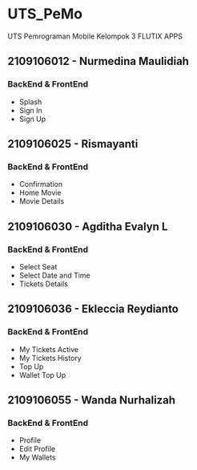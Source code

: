 # UTS_PeMo
UTS Pemrograman Mobile Kelompok 3 
FLUTIX APPS

## 2109106012 - Nurmedina Maulidiah
### BackEnd & FrontEnd
- Splash 
- Sign In 
- Sign Up

## 2109106025 - Rismayanti
### BackEnd & FrontEnd
- Confirmation 
- Home Movie
- Movie Details 

## 2109106030 - Agditha Evalyn L
### BackEnd & FrontEnd
- Select Seat 
- Select Date and Time 
- Tickets Details

## 2109106036 - Ekleccia Reydianto
### BackEnd & FrontEnd
- My Tickets Active 
- My Tickets History 
- Top Up 
- Wallet Top Up

## 2109106055 - Wanda Nurhalizah 
### BackEnd & FrontEnd
- Profile
- Edit Profile
- My Wallets
